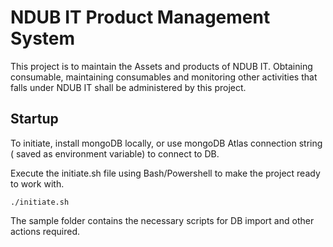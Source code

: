 # NDUB IT Product Management System

This project is to maintain the Assets and products of NDUB IT. Obtaining consumable, maintaining consumables and monitoring other activities that falls under NDUB IT shall be administered by this project.


## Startup
To initiate, install mongoDB locally, or use mongoDB Atlas connection string ( saved as environment variable) to connect to DB.

Execute the initiate.sh file using Bash/Powershell to make the project ready to work with.
```console
./initiate.sh
```
The sample folder contains the necessary scripts for DB import and other actions required. 